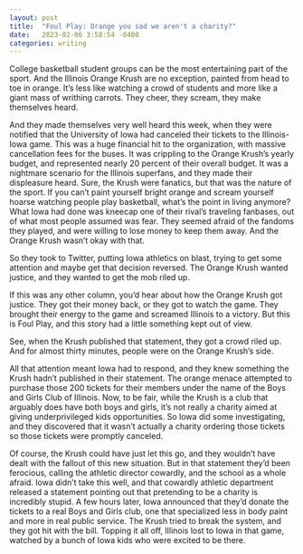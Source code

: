 ```yaml
---
layout: post
title:  "Foul Play: Orange you sad we aren't a charity?"
date:   2023-02-06 3:58:54 -0400
categories: writing
---
```


College basketball student groups can be the most entertaining part of the sport. And the Illinois Orange Krush are no exception, painted from head to toe in orange. It’s less like watching a crowd of students and more like a giant mass of writhing carrots. They cheer, they scream, they make themselves heard.

And they made themselves very well heard this week, when they were notified that the University of Iowa had canceled their tickets to the Illinois-Iowa game. This was a huge financial hit to the organization, with massive cancellation fees for the buses. It was crippling to the Orange Krush’s yearly budget, and represented nearly 20 percent of their overall budget. It was a nightmare scenario for the Illinois superfans, and they made their displeasure heard. Sure, the Krush were fanatics, but that was the nature of the sport. If you can’t paint yourself bright orange and scream yourself hoarse watching people play basketball, what’s the point in living anymore? What Iowa had done was kneecap one of their rival’s traveling fanbases, out of what most people assumed was fear. They seemed afraid of the fandoms they played, and were willing to lose money to keep them away. And the Orange Krush wasn’t okay with that.

So they took to Twitter, putting Iowa athletics on blast, trying to get some attention and maybe get that decision reversed. The Orange Krush wanted justice, and they wanted to get the mob riled up.

If this was any other column, you’d hear about how the Orange Krush got justice. They got their money back, or they got to watch the game. They brought their energy to the game and screamed Illinois to a victory. But this is Foul Play, and this story had a little something kept out of view.

See, when the Krush published that statement, they got a crowd riled up. And for almost thirty minutes, people were on the Orange Krush’s side.

All that attention meant Iowa had to respond, and they knew something the Krush hadn’t published in their statement. The orange menace attempted to purchase those 200 tickets for their members under the name of the Boys and Girls Club of Illinois. Now, to be fair, while the Krush is a club that arguably does have both boys and girls, it’s not really a charity aimed at giving underprivileged kids opportunities. So Iowa did some investigating, and they discovered that it wasn’t actually a charity ordering those tickets so those tickets were promptly canceled.

Of course, the Krush could have just let this go, and they wouldn’t have dealt with the fallout of this new situation. But in that statement they’d been ferocious, calling the athletic director cowardly, and the school as a whole afraid. Iowa didn’t take this well, and that cowardly athletic department released a statement pointing out that pretending to be a charity is incredibly stupid. A few hours later, Iowa announced that they’d donate the tickets to a real Boys and Girls club, one that specialized less in body paint and more in real public service. The Krush tried to break the system, and they got hit with the bill. Topping it all off, Illinois lost to Iowa in that game, watched by a bunch of Iowa kids who were excited to be there.
